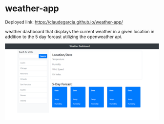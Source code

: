 # weather-app
Deployed link: https://claudegarcia.github.io/weather-app/

weather dashboard that displays the current weather in a given location in addition to the 5 day forcast utilizing the openweather api.

![UI LAYOUT SCREENSHOT](./Assets/Weather.PNG)